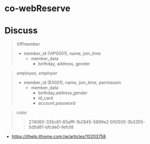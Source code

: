 # co-webReserve

# Discuss

> *VIPmember*
> 
> * member_id (VIP0001), name, join_time
>   * member_data
>      * birthday, address, gender

> *employee, employer*
>
> * member_id (E0001), name, join_time, permission
>    * member_data
>       * birthday,address,gender
>       * id_card
>       * account,password

> color
> 
> >274060-335c81-65afff-1b2845-5899e2
> >000505-3b3355-5d5d81-bfcde0-fefcfd

- https://ithelp.ithome.com.tw/articles/10203758
